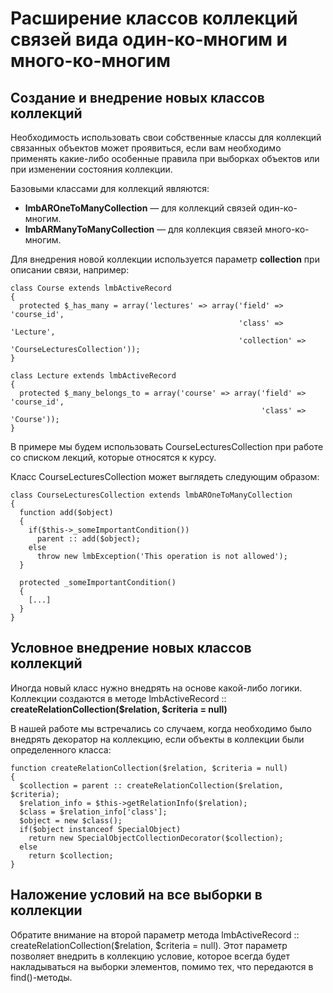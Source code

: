 # Расширение классов коллекций связей вида один-ко-многим и много-ко-многим
## Создание и внедрение новых классов коллекций
Необходимость использовать свои собственные классы для коллекций связанных объектов может проявиться, если вам необходимо применять какие-либо особенные правила при выборках объектов или при изменении состояния коллекции.

Базовыми классами для коллекций являются:

* **lmbAROneToManyCollection** — для коллекций связей один-ко-многим.
* **lmbARManyToManyCollection** — для коллекция связей много-ко-многим.

Для внедрения новой коллекции используется параметр **collection** при описании связи, например:

    class Course extends lmbActiveRecord
    {
      protected $_has_many = array('lectures' => array('field' => 'course_id',
                                                       'class' => 'Lecture',
                                                       'collection' => 'CourseLecturesCollection'));
    }
 
    class Lecture extends lmbActiveRecord
    {
      protected $_many_belongs_to = array('course' => array('field' => 'course_id',
                                                            'class' => 'Course'));
    }

В примере мы будем использовать CourseLecturesCollection при работе со списком лекций, которые относятся к курсу.

Класс CourseLecturesCollection может выглядеть следующим образом:

    class CourseLecturesCollection extends lmbAROneToManyCollection
    {
      function add($object)
      {
        if($this->_someImportantCondition())
          parent :: add($object);
        else
          throw new lmbException('This operation is not allowed');
      }
 
      protected _someImportantCondition()
      {
        [...]
      }
    }

## Условное внедрение новых классов коллекций
Иногда новый класс нужно внедрять на основе какой-либо логики. Коллекции создаются в методе lmbActiveRecord :: **createRelationCollection($relation, $criteria = null)**

В нашей работе мы встречались со случаем, когда необходимо было внедрять декоратор на коллекцию, если объекты в коллекции были определенного класса:

    function createRelationCollection($relation, $criteria = null)
    {
      $collection = parent :: createRelationCollection($relation, $criteria);
      $relation_info = $this->getRelationInfo($relation);
      $class = $relation_info['class'];
      $object = new $class();
      if($object instanceof SpecialObject)
        return new SpecialObjectCollectionDecorator($collection);
      else
        return $collection;
    }

## Наложение условий на все выборки в коллекции
Обратите внимание на второй параметр метода lmbActiveRecord :: createRelationCollection($relation, $criteria = null). Этот параметр позволяет внедрить в коллекцию условие, которое всегда будет накладываться на выборки элементов, помимо тех, что передаются в find()-методы.
